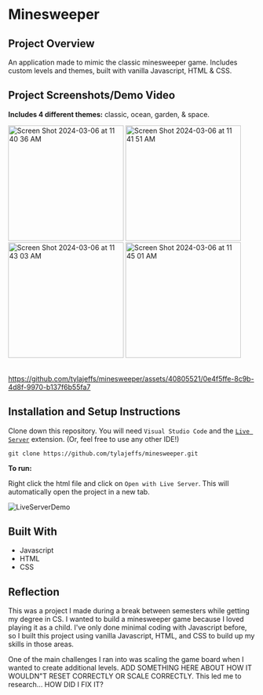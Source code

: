 # Minesweeper

## Project Overview

An application made to mimic the classic minesweeper game. Includes custom levels and themes, built with vanilla Javascript, HTML & CSS.

## Project Screenshots/Demo Video

**Includes 4 different themes:** classic, ocean, garden, & space.

<img width="235" alt="Screen Shot 2024-03-06 at 11 40 36 AM" src="https://github.com/tylajeffs/minesweeper/assets/40805521/ee67ff81-c002-4c86-947f-6bd48167c8c4">
<img width="235" alt="Screen Shot 2024-03-06 at 11 41 51 AM" src="https://github.com/tylajeffs/minesweeper/assets/40805521/5acf4348-275f-4501-a172-68eff8d76a92">
<img width="235" alt="Screen Shot 2024-03-06 at 11 43 03 AM" src="https://github.com/tylajeffs/minesweeper/assets/40805521/9407ed21-2053-4334-8eed-fa5034c321d5">
<img width="235" alt="Screen Shot 2024-03-06 at 11 45 01 AM" src="https://github.com/tylajeffs/minesweeper/assets/40805521/9f1edd79-7082-4697-a413-b9b25ae6b477">
<br>
<br>


https://github.com/tylajeffs/minesweeper/assets/40805521/0e4f5ffe-8c9b-4d8f-9970-b137f6b55fa7



## Installation and Setup Instructions

Clone down this repository. You will need `Visual Studio Code` and the [`Live Server`](https://vscode:extension/ritwickdey.LiveServer) extension. (Or, feel free to use any other IDE!)
```
git clone https://github.com/tylajeffs/minesweeper.git
```

**To run:**

Right click the html file and click on `Open with Live Server`. This will automatically open the project in a new tab.

![LiveServerDemo](https://github.com/tylajeffs/minesweeper/assets/40805521/9234500f-ace7-4d5b-a628-12ec6e11b4cb)



## Built With
- Javascript
- HTML
- CSS

## Reflection
This was a project I made during a break between semesters while getting my degree in CS. I wanted to build a minesweeper game because I loved playing it as a child. I've only done minimal coding with Javascript before, so I built this project using vanilla Javascript, HTML, and CSS to build up my skills in those areas. 

One of the main challenges I ran into was scaling the game board when I wanted to create additional levels. ADD SOMETHING HERE ABOUT HOW IT WOULDN"T RESET CORRECTLY OR SCALE CORRECTLY. This led me to research... HOW DID I FIX IT?
